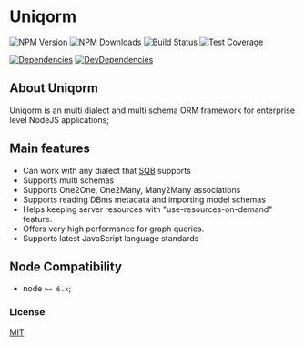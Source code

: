 # Uniqorm

[![NPM Version][npm-image]][npm-url]
[![NPM Downloads][downloads-image]][downloads-url]
[![Build Status][travis-image]][travis-url]
[![Test Coverage][coveralls-image]][coveralls-url]

[![Dependencies][dependencies-image]][dependencies-url]
[![DevDependencies][devdependencies-image]][devdependencies-url]

## About Uniqorm

Uniqorm is an multi dialect and multi schema ORM framework for enterprise level NodeJS applications;
 

## Main features

- Can work with any dialect that [SQB](https://github.com/panates/sqb) supports
- Supports multi schemas
- Supports One2One, One2Many, Many2Many associations
- Supports reading DBms metadata and importing model schemas
- Helps keeping server resources with "use-resources-on-demand" feature.
- Offers very high performance for graph queries.
- Supports latest JavaScript language standards


## Node Compatibility

  - node `>= 6.x`;
  
### License
[MIT](LICENSE)

[npm-image]: https://img.shields.io/npm/v/uniqorm.svg
[npm-url]: https://npmjs.org/package/uniqorm
[travis-image]: https://travis-ci.org/panates/uniqorm.svg?branch=master
[travis-url]: https://travis-ci.org/panates/uniqorm#
[coveralls-image]: https://img.shields.io/coveralls/panates/uniqorm/master.svg
[coveralls-url]: https://coveralls.io/r/panates/uniqorm
[downloads-image]: https://img.shields.io/npm/dm/uniqorm.svg
[downloads-url]: https://npmjs.org/package/uniqorm
[gitter-image]: https://badges.gitter.im/panates/uniqorm.svg
[gitter-url]: https://gitter.im/panates/uniqorm?utm_source=badge&utm_medium=badge&utm_campaign=pr-badge&utm_content=badge
[dependencies-image]: https://david-dm.org/panates/uniqorm/status.svg
[dependencies-url]:https://david-dm.org/panates/uniqorm
[devdependencies-image]: https://david-dm.org/panates/uniqorm/dev-status.svg
[devdependencies-url]:https://david-dm.org/panates/uniqorm?type=dev
[quality-image]: http://npm.packagequality.com/shield/uniqorm.png
[quality-url]: http://packagequality.com/#?package=uniqorm

